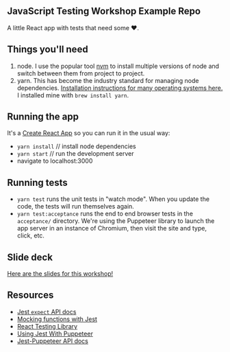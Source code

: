 ## JavaScript Testing Workshop Example Repo

A little React app with tests that need some ❤️.

## Things you'll need

1. node. I use the popular tool [nvm](https://github.com/nvm-sh/nvm) to install multiple versions of node and switch between them from project to project.
2. yarn. This has become the industry standard for managing node dependencies. [Installation instructions for many operating systems here.](https://yarnpkg.com/en/docs/install) I installed mine with `brew install yarn`.

## Running the app

It's a [Create React App](https://github.com/facebook/create-react-app) so you can run it in the usual way:

- `yarn install` // install node dependencies
- `yarn start` // run the development server
- navigate to localhost:3000

## Running tests

- `yarn test` runs the unit tests in "watch mode". When you update the code, the tests will run themselves again.
- `yarn test:acceptance` runs the end to end browser tests in the `acceptance/` directory. We're using the Puppeteer library to launch the app server in an instance of Chromium, then visit the site and type, click, etc.

## Slide deck

[Here are the slides for this workshop!](https://docs.google.com/presentation/d/1YIxrfEw2br7GhoAvflhyVVl3S5b4QdFWS0UgaHz7bM8/edit?usp=sharing)

## Resources

- [Jest `expect` API docs](https://jestjs.io/docs/en/expect)
- [Mocking functions with Jest](https://jestjs.io/docs/en/mock-functions)
- [React Testing Library](https://testing-library.com/docs/react-testing-library/intro)
- [Using Jest With Puppeteer](https://jestjs.io/docs/en/puppeteer)
- [Jest-Puppeteer API docs](https://github.com/smooth-code/jest-puppeteer/blob/master/packages/expect-puppeteer/README.md#api)
